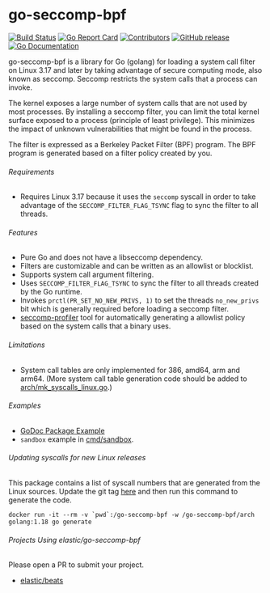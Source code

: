 # go-seccomp-bpf

[![Build Status](https://beats-ci.elastic.co/job/Library/job/go-seccomp-bpf-mbp/job/main/badge/icon)](https://beats-ci.elastic.co/job/Library/job/go-seccomp-bpf-mbp/job/main/)
[![Go Report
Card](https://goreportcard.com/badge/github.com/elastic/go-seccomp-bpf)](https://goreportcard.com/report/github.com/elastic/go-seccomp-bpf)
[![Contributors](https://img.shields.io/github/contributors/elastic/go-seccomp-bpf.svg)](https://github.com/elastic/go-seccomp-bpf/graphs/contributors)
[![GitHub release](https://img.shields.io/github/release/elastic/go-seccomp-bpf.svg?label=changelog)](https://github.com/elastic/go-seccomp-bpf/releases/latest)
[![Go Documentation](http://img.shields.io/badge/go-documentation-blue.svg?style=flat-square)][godocs]

[godocs]:   http://godoc.org/github.com/elastic/go-seccomp-bpf

go-seccomp-bpf is a library for Go (golang) for loading a system call filter on
Linux 3.17 and later by taking advantage of secure computing mode, also known as
seccomp. Seccomp restricts the system calls that a process can invoke.

The kernel exposes a large number of system calls that are not used by most
processes. By installing a seccomp filter, you can limit the total kernel
surface exposed to a process (principle of least privilege). This minimizes
the impact of unknown vulnerabilities that might be found in the process.

The filter is expressed as a Berkeley Packet Filter (BPF) program. The BPF
program is generated based on a filter policy created by you.

###### Requirements

- Requires Linux 3.17 because it uses the `seccomp` syscall in order to take
  advantage of the `SECCOMP_FILTER_FLAG_TSYNC` flag to sync the filter to all
  threads.

###### Features

- Pure Go and does not have a libseccomp dependency.
- Filters are customizable and can be written as an allowlist or blocklist.
- Supports system call argument filtering.
- Uses `SECCOMP_FILTER_FLAG_TSYNC` to sync the filter to all threads created by
  the Go runtime.
- Invokes `prctl(PR_SET_NO_NEW_PRIVS, 1)` to set the threads `no_new_privs` bit
  which is generally required before loading a seccomp filter.
- [seccomp-profiler](./cmd/seccomp-profiler) tool for automatically generating
  a allowlist policy based on the system calls that a binary uses.

###### Limitations

- System call tables are only implemented for 386, amd64, arm and arm64.
  (More system call table generation code should be added to
  [arch/mk_syscalls_linux.go](./arch/mk_syscalls_linux.go).)

###### Examples

- [GoDoc Package Example](https://godoc.org/github.com/elastic/go-seccomp-bpf#example-package)
- `sandbox` example in [cmd/sandbox](./cmd/sandbox).
 
###### Updating syscalls for new Linux releases

This package contains a list of syscall numbers that are generated from the
Linux sources. Update the git tag [here](https://github.com/elastic/go-seccomp-bpf/blob/b57d796185ac9f05fc0483554da79c4bbaedcc97/arch/mk_syscalls_linux.go)
and then run this command to generate the code.

```shell
docker run -it --rm -v `pwd`:/go-seccomp-bpf -w /go-seccomp-bpf/arch golang:1.18 go generate
```

###### Projects Using elastic/go-seccomp-bpf

Please open a PR to submit your project.

- [elastic/beats](https://www.github.com/elastic/beats)
